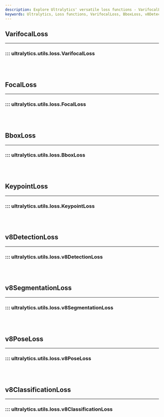 ```yaml
---
description: Explore Ultralytics' versatile loss functions - VarifocalLoss, BboxLoss, v8DetectionLoss, v8PoseLoss. Improve your accuracy on YOLO implementations.
keywords: Ultralytics, Loss functions, VarifocalLoss, BboxLoss, v8DetectionLoss, v8PoseLoss, YOLO, Ultralytics Documentation
---
```


## VarifocalLoss
---
### ::: ultralytics.utils.loss.VarifocalLoss
<br><br>

## FocalLoss
---
### ::: ultralytics.utils.loss.FocalLoss
<br><br>

## BboxLoss
---
### ::: ultralytics.utils.loss.BboxLoss
<br><br>

## KeypointLoss
---
### ::: ultralytics.utils.loss.KeypointLoss
<br><br>

## v8DetectionLoss
---
### ::: ultralytics.utils.loss.v8DetectionLoss
<br><br>

## v8SegmentationLoss
---
### ::: ultralytics.utils.loss.v8SegmentationLoss
<br><br>

## v8PoseLoss
---
### ::: ultralytics.utils.loss.v8PoseLoss
<br><br>

## v8ClassificationLoss
---
### ::: ultralytics.utils.loss.v8ClassificationLoss
<br><br>
